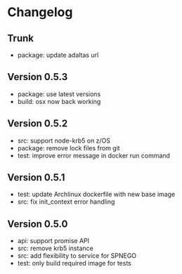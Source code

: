 
# Changelog

## Trunk

* package: update adaltas url

## Version 0.5.3

* package: use latest versions
* build: osx now back working

## Version 0.5.2

* src: support node-krb5 on z/OS
* package: remove lock files from git
* test: improve error message in docker run command

## Version 0.5.1

* test: update Archlinux dockerfile with new base image
* src: fix init_context error handling

## Version 0.5.0

* api: support promise API
* src: remove krb5 instance
* src: add flexibility to service for SPNEGO
* test: only build required image for tests
